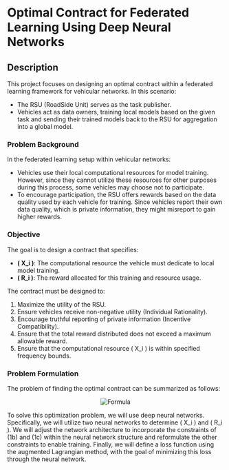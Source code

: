# Optimal Contract for Federated Learning Using Deep Neural Networks

## Description

This project focuses on designing an optimal contract within a federated learning framework for vehicular networks. In this scenario:

- The RSU (RoadSide Unit) serves as the task publisher.
- Vehicles act as data owners, training local models based on the given task and sending their trained models back to the RSU for aggregation into a global model.

### Problem Background

In the federated learning setup within vehicular networks:

- Vehicles use their local computational resources for model training. However, since they cannot utilize these resources for other purposes during this process, some vehicles may choose not to participate.
- To encourage participation, the RSU offers rewards based on the data quality used by each vehicle for training. Since vehicles report their own data quality, which is private information, they might misreport to gain higher rewards.

### Objective

The goal is to design a contract that specifies:

- **\( X_i \)**: The computational resource the vehicle must dedicate to local model training.
- **\( R_i \)**: The reward allocated for this training and resource usage.

The contract must be designed to:

1. Maximize the utility of the RSU.
2. Ensure vehicles receive non-negative utility (Individual Rationality).
3. Encourage truthful reporting of private information (Incentive Compatibility).
4. Ensure that the total reward distributed does not exceed a maximum allowable reward.
5. Ensure that the computational resource \( X_i \) is within specified frequency bounds.

### Problem Formulation

The problem of finding the optimal contract can be summarized as follows:

<p align="center">
  <img src="https://quicklatex.com/cache3/85/ql_00035d45896495eca030c03f58e75e85_l3.png" alt="Formula">
</p>

To solve this optimization problem, we will use deep neural networks. Specifically, we will utilize two neural networks to determine \( X_i \) and \( R_i \). We will adjust the network architecture to incorporate the constraints of (1b) and (1c) within the neural network structure and reformulate the other constraints to enable training. Finally, we will define a loss function using the augmented Lagrangian method, with the goal of minimizing this loss through the neural network.




